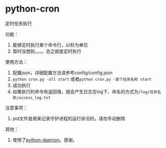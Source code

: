 python-cron
===========
定时任务执行


功能：

1. 能够定时执行某个命令行，以秒为单位 
1. 暂时没想到。。。。总之就是定时执行 

使用方法：

1. 配置json，详细配置方法请参考config/config.json 
1. `python cron.py -all start` 或者`python cron.py -某个任务名称 start` 
1. 成功执行 
1. 如果执行的命令有返回值，就会产生日志在log下，命名的方式为`/log/任务名称/access_log.txt` 

注意事项：

1. pid文件是用来记录守护进程的运行状况的，请勿手动删除 

其他：

1. 使用了[python-daemon](https://github.com/serverdensity/python-daemon)，感谢。 